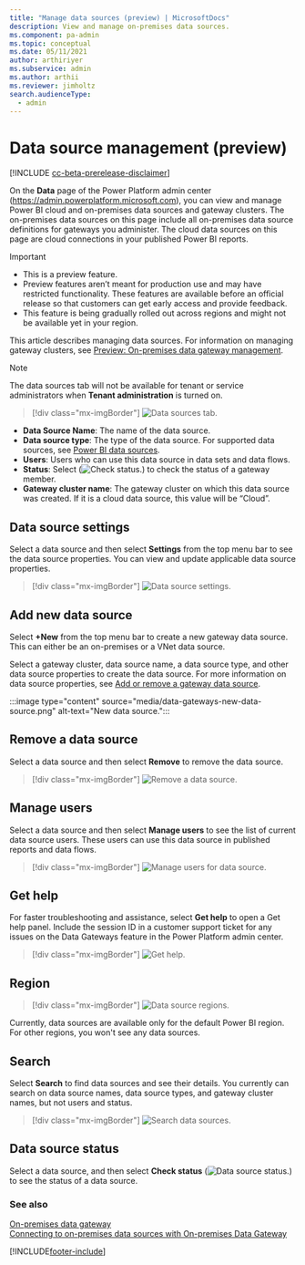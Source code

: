 ```yaml
---
title: "Manage data sources (preview) | MicrosoftDocs"
description: View and manage on-premises data sources.
ms.component: pa-admin
ms.topic: conceptual
ms.date: 05/11/2021
author: arthiriyer
ms.subservice: admin
ms.author: arthii
ms.reviewer: jimholtz
search.audienceType: 
  - admin
---
```

# Data source management (preview)

[!INCLUDE [cc-beta-prerelease-disclaimer](../includes/cc-beta-prerelease-disclaimer.md)]

On the **Data** page of the Power Platform admin center (https://admin.powerplatform.microsoft.com), you can view and manage Power BI cloud and on-premises data sources and gateway clusters. The on-premises data sources on this page include all on-premises data source definitions for gateways you administer. The cloud data sources on this page are cloud connections in your published Power BI reports.

> [!IMPORTANT]
> - This is a preview feature.
> - Preview features aren’t meant for production use and may have restricted functionality. These features are available before an official release so that customers can get early access and provide feedback.
> - This feature is being gradually rolled out across regions and might not be available yet in your region.

This article describes managing data sources. For information on managing gateway clusters, see [Preview: On-premises data gateway management](onpremises-data-gateway-management.md).

> [!NOTE]
> The data sources tab will not be available for tenant or service administrators when **Tenant administration** is turned on.

> [!div class="mx-imgBorder"] 
> ![Data sources tab.](media/data-gateways-tenant-admin-off-data-sources.png "Data sources tab")

- **Data Source Name**: The name of the data source.
- **Data source type**: The type of the data source. For supported data sources, see [Power BI data sources](/power-bi/connect-data/power-bi-data-sources).
- **Users**: Users who can use this data source in data sets and data flows.
- **Status**: Select (![Check status.](media/gateway-status.png "Check status")) to check the status of a gateway member.
- **Gateway cluster name**: The gateway cluster on which this data source was created. If it is a cloud data source, this value will be “Cloud”.

## Data source settings

Select a data source and then select **Settings** from the top menu bar to see the data source properties. You can view and update applicable data source properties.  

> [!div class="mx-imgBorder"] 
> ![Data source settings.](media/data-gateways-data-source-settings.png "Data source settings")

## Add new data source

Select **+New** from the top menu bar to create a new gateway data source. This can either be an on-premises or a VNet data source.   

Select a gateway cluster, data source name, a data source type, and other data source properties to create the data source. For more information on data source properties, see [Add or remove a gateway data source](/power-bi/connect-data/service-gateway-data-sources).

:::image type="content" source="media/data-gateways-new-data-source.png" alt-text="New data source.":::

## Remove a data source

Select a data source and then select **Remove** to remove the data source. 

> [!div class="mx-imgBorder"] 
> ![Remove a data source.](media/data-gateways-remove-data-source.png "Remove a data source")

## Manage users

Select a data source and then select **Manage users** to see the list of current data source users. These users can use this data source in published reports and data flows. 

> [!div class="mx-imgBorder"] 
> ![Manage users for data source.](media/data-gateways-source-manage-users.png "Manage users for data source")

## Get help
For faster troubleshooting and assistance, select **Get help** to open a Get help panel. Include the session ID in a customer support ticket for any issues on the Data Gateways feature in the Power Platform admin center.

> [!div class="mx-imgBorder"] 
> ![Get help.](media/get-help.png "Get help")

## Region

> [!div class="mx-imgBorder"] 
> ![Data source regions.](media/data-gateways-data-source-region.png "Data source regions")

Currently, data sources are available only for the default Power BI region. For other regions, you won't see any data sources.

## Search

Select **Search** to find data sources and see their details. You currently can search on data source names, data source types, and gateway cluster names, but not users and status.

> [!div class="mx-imgBorder"] 
> ![Search data sources.](media/data-gateways-data-source-search.png "Search data sources")

## Data source status

Select a data source, and then select **Check status** (![Data source status.](media/gateway-status.png "Data source status")) to see the status of a data source.

### See also
 [On-premises data gateway](/data-integration/gateway/service-gateway-onprem)<br/>
 [Connecting to on-premises data sources with On-premises Data Gateway](/azure/analysis-services/analysis-services-gateway)<br/>


[!INCLUDE[footer-include](../includes/footer-banner.md)]
